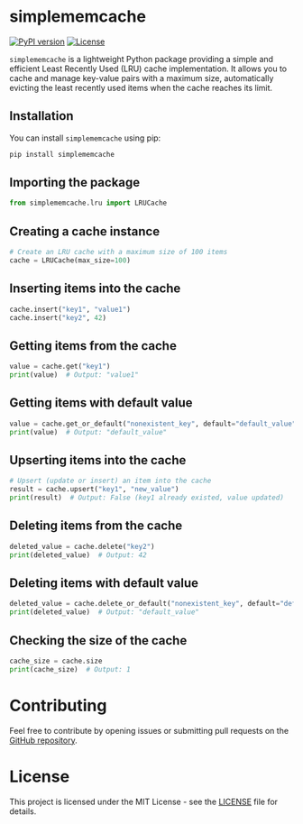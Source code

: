 # simplememcache

[![PyPI version](https://badge.fury.io/py/simplememcache.svg)](https://badge.fury.io/py/simplememcache)
[![License](https://img.shields.io/badge/license-MIT-blue.svg)](https://github.com/aj-jaiswal007/SimpleMemCache/blob/main/LICENSE)

`simplememcache` is a lightweight Python package providing a simple and efficient Least Recently Used (LRU) cache implementation. It allows you to cache and manage key-value pairs with a maximum size, automatically evicting the least recently used items when the cache reaches its limit.

## Installation

You can install `simplememcache` using pip:

```bash
pip install simplememcache
```


## Importing the package
```python
from simplememcache.lru import LRUCache
```

## Creating a cache instance
```python
# Create an LRU cache with a maximum size of 100 items
cache = LRUCache(max_size=100)
```

## Inserting items into the cache
```python
cache.insert("key1", "value1")
cache.insert("key2", 42)
```

## Getting items from the cache
```python
value = cache.get("key1")
print(value)  # Output: "value1"
```

## Getting items with default value
```python
value = cache.get_or_default("nonexistent_key", default="default_value")
print(value)  # Output: "default_value"
```

## Upserting items into the cache
```python
# Upsert (update or insert) an item into the cache
result = cache.upsert("key1", "new_value")
print(result)  # Output: False (key1 already existed, value updated)
```

## Deleting items from the cache
```python
deleted_value = cache.delete("key2")
print(deleted_value)  # Output: 42
```

## Deleting items with default value
```python
deleted_value = cache.delete_or_default("nonexistent_key", default="default_value")
print(deleted_value)  # Output: "default_value"
```

## Checking the size of the cache
```python
cache_size = cache.size
print(cache_size)  # Output: 1
```

# Contributing
Feel free to contribute by opening issues or submitting pull requests on the [GitHub repository](https://github.com/aj-jaiswal007/SimpleMemCache).

# License
This project is licensed under the MIT License - see the [LICENSE](https://github.com/aj-jaiswal007/SimpleMemCache?tab=MIT-1-ov-file) file for details.